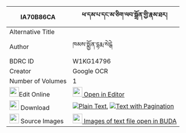 |IA70B86CA|ཕ་དམ་པ་དང་མ་ཅིག་ལབ་སྒྲོན་གྱི་རྣམ་ཐར། 
| --- | --- 
|Alternative Title |
|Author| ཁམས་སྨྱོན་དྷརྨ་སེངྒེ
|BDRC ID | W1KG14796
|Creator | Google OCR
|Number of Volumes| 1
|<img width="25" src="https://img.icons8.com/color/25/000000/edit-property.png">Edit Online| [<img width="25" src="https://avatars.githubusercontent.com/u/45091458?s=200&v=4"> Open in Editor](http://editor.openpecha.org/IA70B86CA)
|<img width="25" src="https://img.icons8.com/fluent/48/000000/download-2.png"/>  Download | [![](https://img.icons8.com/color/20/000000/txt.png)Plain Text](https://github.com/Openpecha/IA70B86CA/releases/download/v1/pa_dampa_dang_ma_chik_lab_dron_plain_IA70B86CA.zip), [![](https://img.icons8.com/color/20/000000/txt.png)Text with Pagination](https://github.com/Openpecha/IA70B86CA/releases/download/v1/pa_dampa_dang_ma_chik_lab_dron_pages_IA70B86CA.zip)
|<img width="25" src="https://img.icons8.com/plasticine/100/000000/pictures-folder.png"/>  Source Images | [<img width="25" src="https://library.bdrc.io/icons/BUDA-small.svg"> Images of text file open in BUDA](https://library.bdrc.io/show/bdr:W1KG14796)